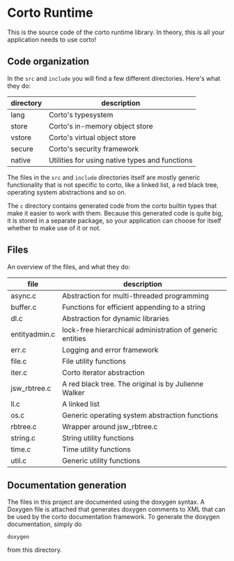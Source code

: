 # Corto Runtime
This is the source code of the corto runtime library. In theory, this is all 
your application needs to use corto!

## Code organization
In the `src` and `include` you will find a few different directories. Here's 
what they do:

| directory | description |
|-----------|-------------|
| lang | Corto's typesystem |
| store | Corto's in-memory object store |
| vstore | Corto's virtual object store |
| secure | Corto's security framework |
| native | Utilities for using native types and functions |

The files in the `src` and `include` directories itself are mostly generic
functionality that is not specific to corto, like a linked list, a red black
tree, operating system abstractions and so on.

The `c` directory contains generated code from the corto builtin types that make
it easier to work with them. Because this generated code is quite big, it is
stored in a separate package, so your application can choose for itself whether
to make use of it or not.

## Files
An overview of the files, and what they do:

| file | description |
|------|-------------|
| async.c | Abstraction for multi-threaded programming |
| buffer.c | Functions for efficient appending to a string |
| dl.c | Abstraction for dynamic libraries |
| entityadmin.c | lock-free hierarchical administration of generic entities |
| err.c | Logging and error framework |
| file.c | File utility functions |
| iter.c | Corto iterator abstraction |
| jsw_rbtree.c | A red black tree. The original is by Julienne Walker |
| ll.c | A linked list |
| os.c | Generic operating system abstraction functions |
| rbtree.c | Wrapper around jsw_rbtree.c |
| string.c | String utility functions |
| time.c | Time utility functions |
| util.c | Generic utility functions |

## Documentation generation
The files in this project are documented using the doxygen syntax. A Doxygen
file is attached that generates doxygen comments to XML that can be used by the
corto documentation framework. To generate the doxygen documentation, simply do
```
doxygen
```
from this directory.

